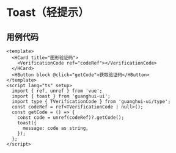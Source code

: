 # Toast（轻提示）
<t-frame src='https://guanghuijs.github.io/guanghui-ui/#/verificationCode' />

## 用例代码
```vue
<template>
  <HCard title="图形验证码">
    <VerificationCode ref="codeRef"></VerificationCode>
  </HCard>
  <HButton block @click="getCode">获取验证码</HButton>
</template>
<script lang="ts" setup>
  import { ref, unref } from 'vue';
  import { toast } from 'guanghui-ui';
  import type { TVerificationCode } from 'guanghui-ui/type';
  const codeRef = ref<TVerificationCode | null>();
  const getCode = () => {
    const code = unref(codeRef)?.getCode();
    toast({
      message: code as string,
    });
  };
</script>
```
